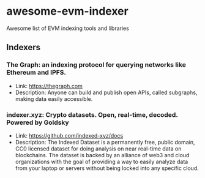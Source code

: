 # awesome-evm-indexer
Awesome list of EVM indexing tools and libraries 


## Indexers

### The Graph: an indexing protocol for querying networks like Ethereum and IPFS.
- Link: https://thegraph.com
- Description: Anyone can build and publish open APIs, called subgraphs, making data easily accessible.

### indexer.xyz: Crypto datasets. Open, real-time, decoded. Powered by Goldsky
- Link: https://github.com/indexed-xyz/docs
- Description: The Indexed Dataset is a permanently free, public domain, CC0 licensed dataset for doing analysis on near real-time data on blockchains. The dataset is backed by an alliance of web3 and cloud organizations with the goal of providing a way to easily analyze data from your laptop or servers without being locked into any specific cloud.